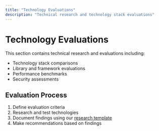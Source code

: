 ```yaml
---
title: "Technology Evaluations"
description: "Technical research and technology stack evaluations"
---
```


# Technology Evaluations

This section contains technical research and evaluations including:

- Technology stack comparisons
- Library and framework evaluations
- Performance benchmarks
- Security assessments

## Evaluation Process

1. Define evaluation criteria
2. Research and test technologies
3. Document findings using our [research template](../../_templates/research-template.md)
4. Make recommendations based on findings
